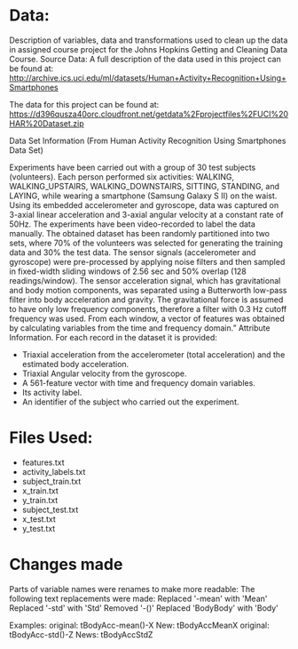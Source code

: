 # Data:
Description of variables, data and transformations used to clean up the data in assigned course project for the Johns Hopkins Getting and Cleaning Data Course.
Source Data:
A full description of the data used in this project can be found at:
http://archive.ics.uci.edu/ml/datasets/Human+Activity+Recognition+Using+Smartphones

The data for this project can be found at: https://d396qusza40orc.cloudfront.net/getdata%2Fprojectfiles%2FUCI%20HAR%20Dataset.zip

Data Set Information (From Human Activity Recognition Using Smartphones Data Set)

Experiments have been carried out with a group of 30 test subjects (volunteers). Each person performed six activities: WALKING, WALKING_UPSTAIRS, WALKING_DOWNSTAIRS, SITTING, STANDING, and LAYING, while wearing a smartphone (Samsung Galaxy S II) on the waist. Using its embedded accelerometer and gyroscope, data was captured on 3-axial linear acceleration and 3-axial angular velocity at a constant rate of 50Hz. The experiments have been video-recorded to label the data manually. The obtained dataset has been randomly partitioned into two sets, where 70% of the volunteers was selected for generating the training data and 30% the test data.
The sensor signals (accelerometer and gyroscope) were pre-processed by applying noise filters and then sampled in fixed-width sliding windows of 2.56 sec and 50% overlap (128 readings/window). The sensor acceleration signal, which has gravitational and body motion components, was separated using a Butterworth low-pass filter into body acceleration and gravity. The gravitational force is assumed to have only low frequency components, therefore a filter with 0.3 Hz cutoff frequency was used. From each window, a vector of features was obtained by calculating variables from the time and frequency domain.”
Attribute Information.
For each record in the dataset it is provided:
  -	Triaxial acceleration from the accelerometer (total acceleration) and the estimated body acceleration.
  -	Triaxial Angular velocity from the gyroscope.
  -	A 561-feature vector with time and frequency domain variables.
  -	Its activity label.
  -	An identifier of the subject who carried out the experiment.

# Files Used:
  - features.txt
  -	activity_labels.txt
  -	subject_train.txt
  -	x_train.txt
  -	y_train.txt
  -	subject_test.txt
  -	x_test.txt
  -	y_test.txt

# Changes made 
Parts of variable names were renames to make more readable:
The following text replacements were made:
Replaced '-mean' with 'Mean' 
Replaced '-std' with 'Std' 
Removed '-()'
Replaced 'BodyBody' with 'Body'

Examples: 
  original: tBodyAcc-mean()-X
  New: tBodyAccMeanX
  original: tBodyAcc-std()-Z
  News: tBodyAccStdZ


